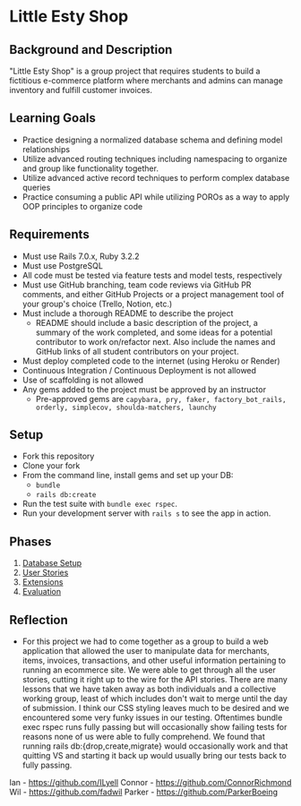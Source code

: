 # Little Esty Shop

## Background and Description

"Little Esty Shop" is a group project that requires students to build a fictitious e-commerce platform where merchants and admins can manage inventory and fulfill customer invoices.

## Learning Goals
- Practice designing a normalized database schema and defining model relationships
- Utilize advanced routing techniques including namespacing to organize and group like functionality together.
- Utilize advanced active record techniques to perform complex database queries
- Practice consuming a public API while utilizing POROs as a way to apply OOP principles to organize code

## Requirements
- Must use Rails 7.0.x, Ruby 3.2.2
- Must use PostgreSQL
- All code must be tested via feature tests and model tests, respectively
- Must use GitHub branching, team code reviews via GitHub PR comments, and either GitHub Projects or a project management tool of your group's choice (Trello, Notion, etc.)
- Must include a thorough README to describe the project
   - README should include a basic description of the project, a summary of the work completed, and some ideas for a potential contributor to work on/refactor next. Also include the names and GitHub links of all student contributors on your project. 
- Must deploy completed code to the internet (using Heroku or Render)
- Continuous Integration / Continuous Deployment is not allowed
- Use of scaffolding is not allowed
- Any gems added to the project must be approved by an instructor
  - Pre-approved gems are `capybara, pry, faker, factory_bot_rails, orderly, simplecov, shoulda-matchers, launchy`

## Setup

* Fork this repository
* Clone your fork
* From the command line, install gems and set up your DB:
    * `bundle`
    * `rails db:create`
* Run the test suite with `bundle exec rspec`.
* Run your development server with `rails s` to see the app in action.

## Phases

1. [Database Setup](./doc/db_setup.md)
1. [User Stories](./doc/user_stories.md)
1. [Extensions](./doc/extensions.md)
1. [Evaluation](./doc/evaluation.md)

## Reflection

 - For this project we had to come together as a group to build a web application that allowed the user to manipulate data for merchants, items, invoices, transactions, and other useful information pertaining to running an ecommerce site. We were able to get through all the user stories, cutting it right up to the wire for the API stories. There are many lessons that we have taken away as both individuals and a collective working group, least of which includes don't wait to merge until the day of submission. I think our CSS styling leaves much to be desired and we encountered some very funky issues in our testing. Oftentimes bundle exec rspec runs fully passing but will occasionally show failing tests for reasons none of us were able to fully comprehend. We found that running rails db:{drop,create,migrate} would occasionally work and that quitting VS and starting it back up would usually bring our tests back to fully passing. 

 Ian - https://github.com/ILyell
 Connor - https://github.com/ConnorRichmond
 Wil - https://github.com/fadwil
 Parker - https://github.com/ParkerBoeing